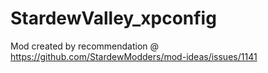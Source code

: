 # StardewValley_xpconfig
Mod created by recommendation @ https://github.com/StardewModders/mod-ideas/issues/1141
